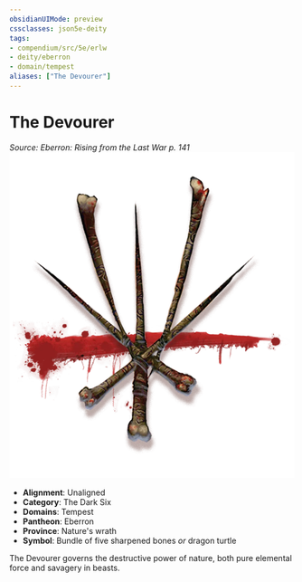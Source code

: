```yaml
---
obsidianUIMode: preview
cssclasses: json5e-deity
tags:
- compendium/src/5e/erlw
- deity/eberron
- domain/tempest
aliases: ["The Devourer"]
---
```

# The Devourer
*Source: Eberron: Rising from the Last War p. 141* 
![The Dark Six](https://raw.githubusercontent.com/5etools-mirror-3/5etools-img/main/deities/ERLW/The%20Dark%20Six.webp#symbol)

- **Alignment**: Unaligned
- **Category**: The Dark Six
- **Domains**: Tempest
- **Pantheon**: Eberron
- **Province**: Nature's wrath
- **Symbol**: Bundle of five sharpened bones *or* dragon turtle

The Devourer governs the destructive power of nature, both pure elemental force and savagery in beasts.